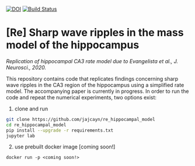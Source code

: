
[![DOI](https://zenodo.org/badge/353683773.svg)](https://zenodo.org/badge/latestdoi/353683773) [![Build Status](https://github.com/jajcayn/re_hippocampal_model/workflows/pytest/badge.svg)](https://github.com/jajcayn/re_hippocampal_model/actions) 

# [Re] Sharp wave ripples in the mass model of the hippocampus
*Replication of hippocampal CA3 rate model due to Evangelista et al., J. Neurosci., 2020.*


This repository contains code that replicates findings concerning sharp wave ripples in the CA3 region of the hippocampus using a simplified rate model.
The accompanying paper is currently in progress.
In order to run the code and repeat the numerical experiments, two options exist:

1. clone and run
```bash
git clone https://github.com/jajcayn/re_hippocampal_model
cd re_hippocampal_model
pip install --upgrade -r requirements.txt
jupyter lab
```

2. use prebuilt docker image [coming soon!]
```
docker run -p <coming soon!>
```
